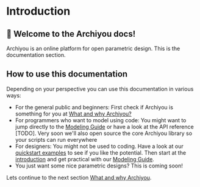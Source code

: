 # Introduction

## 👋 Welcome to the Archiyou docs!

Archiyou is an online platform for open parametric design. This is the documentation section.

## How to use this documentation

Depending on your perspective you can use this documentation in various ways:

* For the general public and beginners: First check if Archiyou is something for you at [What and why Archiyou?](./why-archiyou.md)
* For programmers who want to model using code: You might want to jump directly to the [Modeling Guide](../modeling/index.md) or have a look at the API reference [TODO]. Very soon we'll also open source the core Archiyou library so your scripts can run everywhere
* For designers: You might not be used to coding. Have a look at our [quickstart examples](../quickstart/index.md) to see if you like the potential. Then start at the [introduction](./why-archiyou.md) and get practical with our [Modeling Guide](../modeling/index.md).
* You just want some nice parametric designs? This is coming soon!

Lets continue to the next section [What and why Archiyou](./why-archiyou.md).
